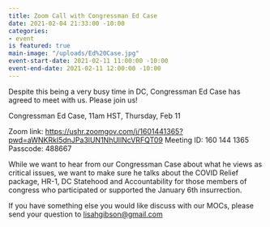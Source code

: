 ```yaml
---
title: Zoom Call with Congressman Ed Case
date: 2021-02-04 21:33:00 -10:00
categories:
- event
is featured: true
main-image: "/uploads/Ed%20Case.jpg"
event-start-date: 2021-02-11 11:00:00 -10:00
event-end-date: 2021-02-11 12:00:00 -10:00
---
```


Despite this being a very busy time in DC, Congressman Ed Case has agreed to meet with us. Please join us!

Congressman Ed Case, 11am HST, Thursday, Feb 11  

Zoom link: https://ushr.zoomgov.com/j/1601441365?pwd=aWNKRkI5dnJPa3lUN1NhUllNcVRFQT09
Meeting ID: 160 144 1365
Passcode: 488667

While we want to hear from our Congressman Case about what he views as critical issues, we want to make sure he talks about the COVID Relief package, HR-1, DC Statehood and Accountability for those members of congress who participated or supported the January 6th insurrection.  

If you have something else you would like discuss with our MOCs, please send your question to lisahgibson@gmail.com